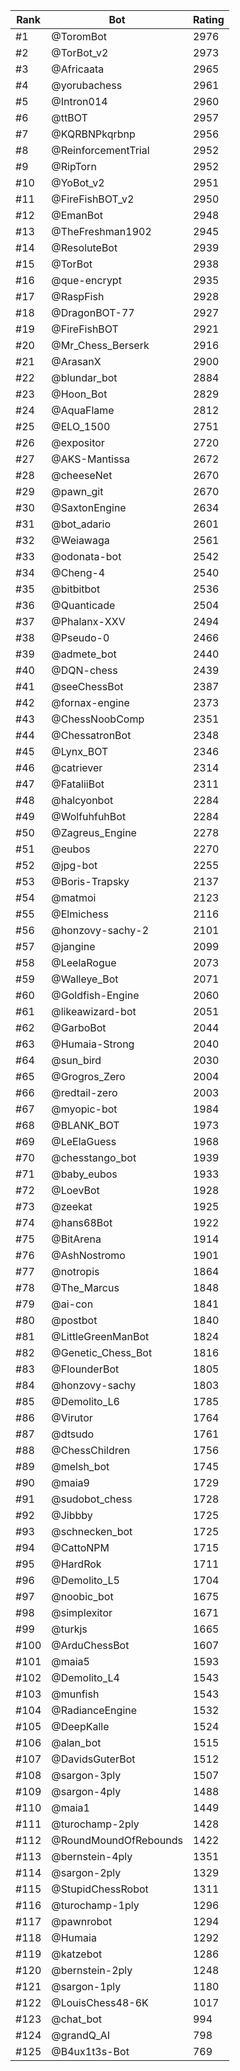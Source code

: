 Rank|Bot|Rating
---|---|---
#1|@ToromBot|2976
#2|@TorBot_v2|2973
#3|@Africaata|2965
#4|@yorubachess|2961
#5|@Intron014|2960
#6|@ttBOT|2957
#7|@KQRBNPkqrbnp|2956
#8|@ReinforcementTrial|2952
#9|@RipTorn|2952
#10|@YoBot_v2|2951
#11|@FireFishBOT_v2|2950
#12|@EmanBot|2948
#13|@TheFreshman1902|2945
#14|@ResoluteBot|2939
#15|@TorBot|2938
#16|@que-encrypt|2935
#17|@RaspFish|2928
#18|@DragonBOT-77|2927
#19|@FireFishBOT|2921
#20|@Mr_Chess_Berserk|2916
#21|@ArasanX|2900
#22|@blundar_bot|2884
#23|@Hoon_Bot|2829
#24|@AquaFlame|2812
#25|@ELO_1500|2751
#26|@expositor|2720
#27|@AKS-Mantissa|2672
#28|@cheeseNet|2670
#29|@pawn_git|2670
#30|@SaxtonEngine|2634
#31|@bot_adario|2601
#32|@Weiawaga|2561
#33|@odonata-bot|2542
#34|@Cheng-4|2540
#35|@bitbitbot|2536
#36|@Quanticade|2504
#37|@Phalanx-XXV|2494
#38|@Pseudo-0|2466
#39|@admete_bot|2440
#40|@DQN-chess|2439
#41|@seeChessBot|2387
#42|@fornax-engine|2373
#43|@ChessNoobComp|2351
#44|@ChessatronBot|2348
#45|@Lynx_BOT|2346
#46|@catriever|2314
#47|@FataliiBot|2311
#48|@halcyonbot|2284
#49|@WolfuhfuhBot|2284
#50|@Zagreus_Engine|2278
#51|@eubos|2270
#52|@jpg-bot|2255
#53|@Boris-Trapsky|2137
#54|@matmoi|2123
#55|@Elmichess|2116
#56|@honzovy-sachy-2|2101
#57|@jangine|2099
#58|@LeelaRogue|2073
#59|@Walleye_Bot|2071
#60|@Goldfish-Engine|2060
#61|@likeawizard-bot|2051
#62|@GarboBot|2044
#63|@Humaia-Strong|2040
#64|@sun_bird|2030
#65|@Grogros_Zero|2004
#66|@redtail-zero|2003
#67|@myopic-bot|1984
#68|@BLANK_BOT|1973
#69|@LeElaGuess|1968
#70|@chesstango_bot|1939
#71|@baby_eubos|1933
#72|@LoevBot|1928
#73|@zeekat|1925
#74|@hans68Bot|1922
#75|@BitArena|1914
#76|@AshNostromo|1901
#77|@notropis|1864
#78|@The_Marcus|1848
#79|@ai-con|1841
#80|@postbot|1840
#81|@LittleGreenManBot|1824
#82|@Genetic_Chess_Bot|1816
#83|@FlounderBot|1805
#84|@honzovy-sachy|1803
#85|@Demolito_L6|1785
#86|@Virutor|1764
#87|@dtsudo|1761
#88|@ChessChildren|1756
#89|@melsh_bot|1745
#90|@maia9|1729
#91|@sudobot_chess|1728
#92|@Jibbby|1725
#93|@schnecken_bot|1725
#94|@CattoNPM|1715
#95|@HardRok|1711
#96|@Demolito_L5|1704
#97|@noobic_bot|1675
#98|@simplexitor|1671
#99|@turkjs|1665
#100|@ArduChessBot|1607
#101|@maia5|1593
#102|@Demolito_L4|1543
#103|@munfish|1543
#104|@RadianceEngine|1532
#105|@DeepKalle|1524
#106|@alan_bot|1515
#107|@DavidsGuterBot|1512
#108|@sargon-3ply|1507
#109|@sargon-4ply|1488
#110|@maia1|1449
#111|@turochamp-2ply|1428
#112|@RoundMoundOfRebounds|1422
#113|@bernstein-4ply|1351
#114|@sargon-2ply|1329
#115|@StupidChessRobot|1311
#116|@turochamp-1ply|1296
#117|@pawnrobot|1294
#118|@Humaia|1292
#119|@katzebot|1286
#120|@bernstein-2ply|1248
#121|@sargon-1ply|1180
#122|@LouisChess48-6K|1017
#123|@chat_bot|994
#124|@grandQ_AI|798
#125|@B4ux1t3s-Bot|769
